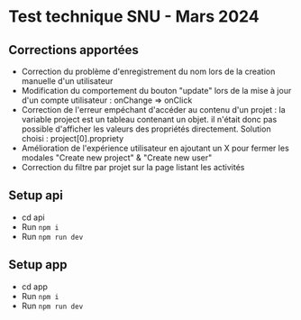 # Test technique SNU - Mars 2024

## Corrections apportées
- Correction du problème d'enregistrement du nom lors de la creation manuelle d'un utilisateur
- Modification du comportement du bouton "update" lors de la mise à jour d'un compte utilisateur : onChange => onClick
- Correction de l'erreur empéchant d'accéder au contenu d'un projet : la variable project est un tableau contenant un objet. il n'était donc pas possible d'afficher les valeurs des propriétés directement. Solution choisi :  project[0].propriety
- Amélioration de l'expérience utilisateur en ajoutant un X pour fermer les modales "Create new project" & "Create new user"
- Correction du filtre par projet sur la page listant les activités



## Setup api
- cd api
- Run `npm i`
- Run `npm run dev`

## Setup app

- cd app
- Run `npm i`
- Run `npm run dev`



